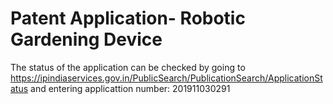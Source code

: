 # Patent Application- Robotic Gardening Device

The status of the application can be checked by going to https://ipindiaservices.gov.in/PublicSearch/PublicationSearch/ApplicationStatus and entering applicattion number: 201911030291
